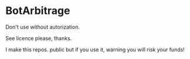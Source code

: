 # BotArbitrage

Don't use without autorization.

See licence please, thanks.

I make this repos. public but if you use it, warning you will risk your funds!
